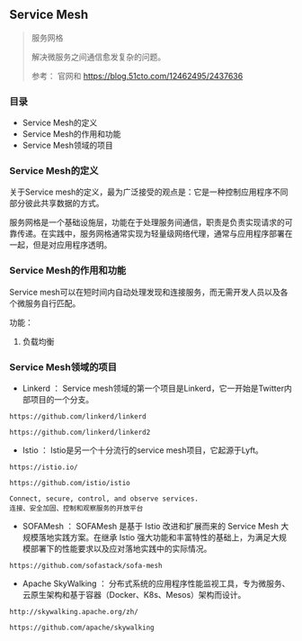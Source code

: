 ## Service Mesh

> 服务网格
> 
> 解决微服务之间通信愈发复杂的问题。
>
> 参考： 官网和 https://blog.51cto.com/12462495/2437636

### 目录
* Service Mesh的定义
* Service Mesh的作用和功能
* Service Mesh领域的项目

### Service Mesh的定义

关于Service mesh的定义，最为广泛接受的观点是：它是一种控制应用程序不同部分彼此共享数据的方式。

服务网格是一个基础设施层，功能在于处理服务间通信，职责是负责实现请求的可靠传递。在实践中，服务网格通常实现为轻量级网络代理，通常与应用程序部署在一起，但是对应用程序透明。

### Service Mesh的作用和功能

Service mesh可以在短时间内自动处理发现和连接服务，而无需开发人员以及各个微服务自行匹配。

功能： 
1. 负载均衡

### Service Mesh领域的项目

* Linkerd ： Service mesh领域的第一个项目是Linkerd，它一开始是Twitter内部项目的一个分支。
```text
https://github.com/linkerd/linkerd
    
https://github.com/linkerd/linkerd2
```

* Istio ： Istio是另一个十分流行的service mesh项目，它起源于Lyft。 
```text
https://istio.io/

https://github.com/istio/istio

Connect, secure, control, and observe services.
连接、安全加固、控制和观察服务的开放平台
```

* SOFAMesh ： SOFAMesh 是基于 Istio 改进和扩展而来的 Service Mesh 大规模落地实践方案。在继承 Istio 强大功能和丰富特性的基础上，为满足大规模部署下的性能要求以及应对落地实践中的实际情况。
```text
https://github.com/sofastack/sofa-mesh
```

* Apache SkyWalking ： 分布式系统的应用程序性能监视工具，专为微服务、云原生架构和基于容器（Docker、K8s、Mesos）架构而设计。
```text
http://skywalking.apache.org/zh/

https://github.com/apache/skywalking
```

